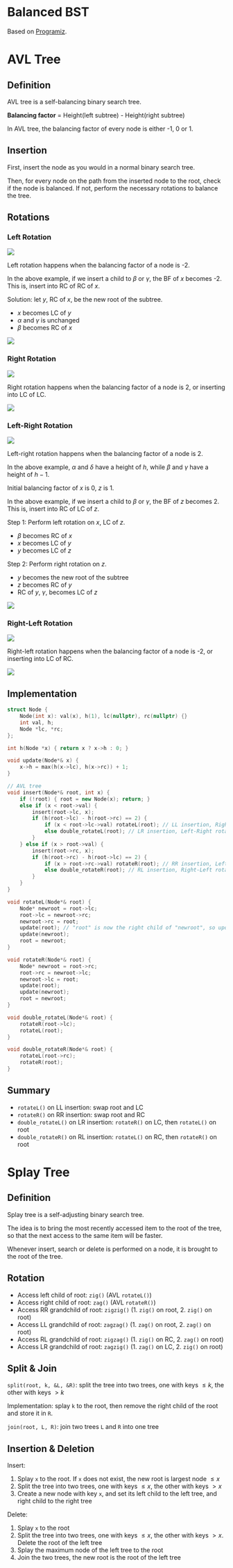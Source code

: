 # Balanced BST

Based on [Programiz](https://www.programiz.com/dsa/avl-tree).

# AVL Tree

## Definition

AVL tree is a self-balancing binary search tree.

**Balancing factor** = Height(left subtree) - Height(right subtree)

In AVL tree, the balancing factor of every node is either -1, 0 or 1.

## Insertion

First, insert the node as you would in a normal binary search tree.

Then, for every node on the path from the inserted node to the root, check if the node is balanced. If not, perform the necessary rotations to balance the tree.

## Rotations

### Left Rotation

![](https://cdn.programiz.com/sites/tutorial2program/files/avl-tree_leftrotate-1.png)

Left rotation happens when the balancing factor of a node is -2.

In the above example, if we insert a child to $\beta$ or $\gamma$, the BF of $x$ becomes -2. This is, insert into RC of RC of $x$.

Solution: let $y$, RC of $x$, be the new root of the subtree.

- $x$ becomes LC of $y$
- $\alpha$ and $\gamma$ is unchanged
- $\beta$ becomes RC of $x$

![](https://cdn.programiz.com/sites/tutorial2program/files/avl-tree_leftrotate-4.png)

### Right Rotation

![](https://cdn.programiz.com/sites/tutorial2program/files/avl-tree_rightrotate-1.png)

Right rotation happens when the balancing factor of a node is 2, or inserting into LC of LC.

![](https://cdn.programiz.com/sites/tutorial2program/files/avl-tree_rightrotate-4.png)

### Left-Right Rotation

![](https://www.programiz.com/sites/tutorial2program/files/avl-tree-leftright-rotate-1.png)

Left-right rotation happens when the balancing factor of a node is 2.

In the above example, $\alpha$ and $\delta$ have a height of $h$, while $\beta$ and $\gamma$ have a height of $h-1$. 

Initial balancing factor of $x$ is 0, $z$ is 1.

In the above example, if we insert a child to $\beta$ or $\gamma$, the BF of $z$ becomes 2. This is, insert into RC of LC of $z$.

Step 1: Perform left rotation on $x$, LC of $z$.

- $\beta$ becomes RC of $x$
- $x$ becomes LC of $y$
- $y$ becomes LC of $z$

Step 2: Perform right rotation on $z$.

- $y$ becomes the new root of the subtree
- $z$ becomes RC of $y$
- RC of $y$, $\gamma$, becomes LC of $z$

![](https://www.programiz.com/sites/tutorial2program/files/avl-tree-leftright-rotate-2.png)

### Right-Left Rotation

![](https://www.programiz.com/sites/tutorial2program/files/avl-tree-rightleft-rotate-1.png)

Right-left rotation happens when the balancing factor of a node is -2, or inserting into LC of RC.

![](https://www.programiz.com/sites/tutorial2program/files/avl-tree-rightleft-rotate-2.png)

## Implementation

```cpp
struct Node {
    Node(int x): val(x), h(1), lc(nullptr), rc(nullptr) {}
    int val, h;
    Node *lc, *rc;
};

int h(Node *x) { return x ? x->h : 0; }

void update(Node*& x) {
    x->h = max(h(x->lc), h(x->rc)) + 1;
}

// AVL tree
void insert(Node*& root, int x) {
    if (!root) { root = new Node(x); return; }
    else if (x < root->val) {
        insert(root->lc, x);
        if (h(root->lc) - h(root->rc) == 2) {
            if (x < root->lc->val) rotateL(root); // LL insertion, Right rotation
            else double_rotateL(root); // LR insertion, Left-Right rotation
        }
    } else if (x > root->val) {
        insert(root->rc, x);
        if (h(root->rc) - h(root->lc) == 2) {
            if (x > root->rc->val) rotateR(root); // RR insertion, Left rotation
            else double_rotateR(root); // RL insertion, Right-Left rotation
        }
    }
}

void rotateL(Node*& root) {
    Node* newroot = root->lc;
    root->lc = newroot->rc;
    newroot->rc = root;
    update(root); // "root" is now the right child of "newroot", so update "root" first
    update(newroot);
    root = newroot;
}

void rotateR(Node*& root) {
    Node* newroot = root->rc;
    root->rc = newroot->lc;
    newroot->lc = root;
    update(root);
    update(newroot);
    root = newroot;
}

void double_rotateL(Node*& root) {
    rotateR(root->lc);
    rotateL(root);
}

void double_rotateR(Node*& root) {
    rotateL(root->rc);
    rotateR(root);
}
```

## Summary

- `rotateL()` on LL insertion: swap root and LC
- `rotateR()` on RR insertion: swap root and RC
- `double_rotateL()` on LR insertion: `rotateR()` on LC, then `rotateL()` on root
- `double_rotateR()` on RL insertion: `rotateL()` on RC, then `rotateR()` on root

# Splay Tree

## Definition

Splay tree is a self-adjusting binary search tree.

The idea is to bring the most recently accessed item to the root of the tree, so that the next access to the same item will be faster.

Whenever insert, search or delete is performed on a node, it is brought to the root of the tree.

## Rotation

- Access left child of root: `zig()` (AVL `rotateL()`)
- Access right child of root: `zag()` (AVL `rotateR()`)
- Access RR grandchild of root: `zigzig()` (1. `zig()` on root, 2. `zig()` on root)
- Access LL grandchild of root: `zagzag()` (1. `zag()` on root, 2. `zag()` on root)
- Access RL grandchild of root: `zigzag()` (1. `zig()` on RC, 2. `zag()` on root)
- Access LR grandchild of root: `zagzig()` (1. `zag()` on LC, 2. `zig()` on root)

## Split & Join

`split(root, k, &L, &R)`: split the tree into two trees, one with keys $\leq k$, the other with keys $> k$

Implementation: splay `k` to the root, then remove the right child of the root and store it in `R`.

`join(root, L, R)`: join two trees `L` and `R` into one tree

## Insertion & Deletion

Insert:

1. Splay `x` to the root. If `x` does not exist, the new root is largest node $\leq x$
2. Split the tree into two trees, one with keys $\leq x$, the other with keys $> x$
3. Create a new node with key `x`, and set its left child to the left tree, and right child to the right tree

Delete:

1. Splay `x` to the root
2. Split the tree into two trees, one with keys $\leq x$, the other with keys $> x$. Delete the root of the left tree
3. Splay the maximum node of the left tree to the root
4. Join the two trees, the new root is the root of the left tree

